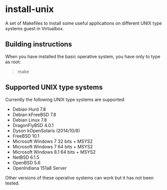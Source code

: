 install-unix
============

A set of Makefiles to install some useful applications on different UNIX type
systems guest in Virtualbox.

Building instructions
---------------------

When you have installed the basic operative system, you have only to type as
root:

> make

Supported UNIX type systems
---------------------------

Currently the following UNIX type systems are supported:

* Debian Hurd 7.8
* Debian kFreeBSD 7.8
* Debian Linux 7.8
* DragonFlyBSD 4.0.1
* Dyson kOpenSolaris (2014/10/8)
* FreeBSD 10.1
* Microsoft Windows 7 32 bits + MSYS2
* Microsoft Windows 7 64 bits + MSYS2
* Microsoft Windows 8.1 64 bits + MSYS2
* NetBSD 6.1.5
* OpenBSD 5.6
* OpenIndiana 151a8 Server

Other versions of these operative systems can work but it has not been tested.
